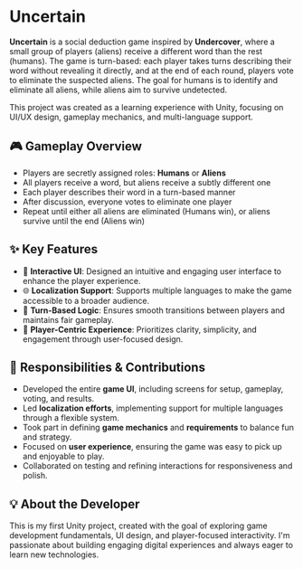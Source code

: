 # Uncertain

**Uncertain** is a social deduction game inspired by **Undercover**, where a small group of players (aliens) receive a different word than the rest (humans). The game is turn-based: each player takes turns describing their word without revealing it directly, and at the end of each round, players vote to eliminate the suspected aliens. The goal for humans is to identify and eliminate all aliens, while aliens aim to survive undetected.

This project was created as a learning experience with Unity, focusing on UI/UX design, gameplay mechanics, and multi-language support.

## 🎮 Gameplay Overview

- Players are secretly assigned roles: **Humans** or **Aliens**
- All players receive a word, but aliens receive a subtly different one
- Each player describes their word in a turn-based manner
- After discussion, everyone votes to eliminate one player
- Repeat until either all aliens are eliminated (Humans win), or aliens survive until the end (Aliens win)

## ✨ Key Features

- 🎨 **Interactive UI**: Designed an intuitive and engaging user interface to enhance the player experience.
- 🌐 **Localization Support**: Supports multiple languages to make the game accessible to a broader audience.
- 🧠 **Turn-Based Logic**: Ensures smooth transitions between players and maintains fair gameplay.
- 📱 **Player-Centric Experience**: Prioritizes clarity, simplicity, and engagement through user-focused design.

## 🧩 Responsibilities & Contributions

- Developed the entire **game UI**, including screens for setup, gameplay, voting, and results.
- Led **localization efforts**, implementing support for multiple languages through a flexible system.
- Took part in defining **game mechanics** and **requirements** to balance fun and strategy.
- Focused on **user experience**, ensuring the game was easy to pick up and enjoyable to play.
- Collaborated on testing and refining interactions for responsiveness and polish.

## 💡 About the Developer

This is my first Unity project, created with the goal of exploring game development fundamentals, UI design, and player-focused interactivity. I'm passionate about building engaging digital experiences and always eager to learn new technologies.

